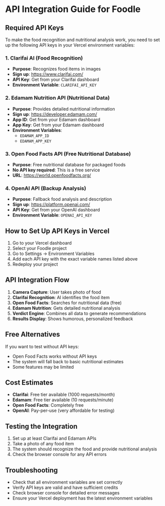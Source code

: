 # API Integration Guide for Foodle

## Required API Keys

To make the food recognition and nutritional analysis work, you need to set up the following API keys in your Vercel environment variables:

### 1. Clarifai AI (Food Recognition)
- **Purpose**: Recognizes food items in images
- **Sign up**: https://www.clarifai.com/
- **API Key**: Get from your Clarifai dashboard
- **Environment Variable**: `CLARIFAI_API_KEY`

### 2. Edamam Nutrition API (Nutritional Data)
- **Purpose**: Provides detailed nutritional information
- **Sign up**: https://developer.edamam.com/
- **App ID**: Get from your Edamam dashboard
- **App Key**: Get from your Edamam dashboard
- **Environment Variables**: 
  - `EDAMAM_APP_ID`
  - `EDAMAM_APP_KEY`

### 3. Open Food Facts API (Free Nutritional Database)
- **Purpose**: Free nutritional database for packaged foods
- **No API key required**: This is a free service
- **URL**: https://world.openfoodfacts.org/

### 4. OpenAI API (Backup Analysis)
- **Purpose**: Fallback food analysis and description
- **Sign up**: https://platform.openai.com/
- **API Key**: Get from your OpenAI dashboard
- **Environment Variable**: `OPENAI_API_KEY`

## How to Set Up API Keys in Vercel

1. Go to your Vercel dashboard
2. Select your Foodle project
3. Go to Settings → Environment Variables
4. Add each API key with the exact variable names listed above
5. Redeploy your project

## API Integration Flow

1. **Camera Capture**: User takes photo of food
2. **Clarifai Recognition**: AI identifies the food item
3. **Open Food Facts**: Searches for nutritional data (free)
4. **Edamam Nutrition**: Gets detailed nutritional analysis
5. **Verdict Engine**: Combines all data to generate recommendations
6. **Results Display**: Shows humorous, personalized feedback

## Free Alternatives

If you want to test without API keys:
- Open Food Facts works without API keys
- The system will fall back to basic nutritional estimates
- Some features may be limited

## Cost Estimates

- **Clarifai**: Free tier available (1000 requests/month)
- **Edamam**: Free tier available (10 requests/minute)
- **Open Food Facts**: Completely free
- **OpenAI**: Pay-per-use (very affordable for testing)

## Testing the Integration

1. Set up at least Clarifai and Edamam APIs
2. Take a photo of any food item
3. The system should recognize the food and provide nutritional analysis
4. Check the browser console for any API errors

## Troubleshooting

- Check that all environment variables are set correctly
- Verify API keys are valid and have sufficient credits
- Check browser console for detailed error messages
- Ensure your Vercel deployment has the latest environment variables
